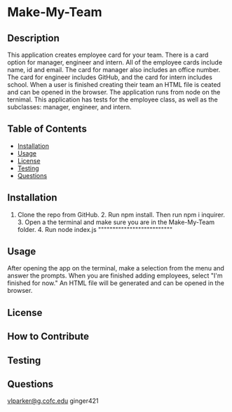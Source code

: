 
# Make-My-Team

## Description
This application creates employee card for your team. There is a card option for manager, engineer and intern. All of the employee cards include name, id and email. The card for manager also includes an office number. The card for engineer includes GitHub, and the card for intern includes school. When a user is finished creating their team an HTML file is ceated and can be opened in the browser. The application runs from node on the ternimal. This application has tests for the employee class, as well as the subclasses: manager, engineer, and intern. 

## Table of Contents
* [Installation](#installation)
* [Usage](#usage)
* [License](#)
* [Testing](#testing)
* [Questions](#questions)

## Installation 
1. Clone the repo from GitHub. 2. Run npm install. Then run npm i inquirer. 3. Open a the terminal and make sure you are in the Make-My-Team folder. 4. Run node index.js 
""""""""""""""""""""""""""
## Usage
After opening the app on the terminal, make a selection from the menu and answer the prompts. When you are finished adding employees, select "I'm finished for now." An HTML file will be generated and can be opened in the browser.

## License

## How to Contribute 


## Testing 


## Questions
vlparker@g.cofc.edu
ginger421
